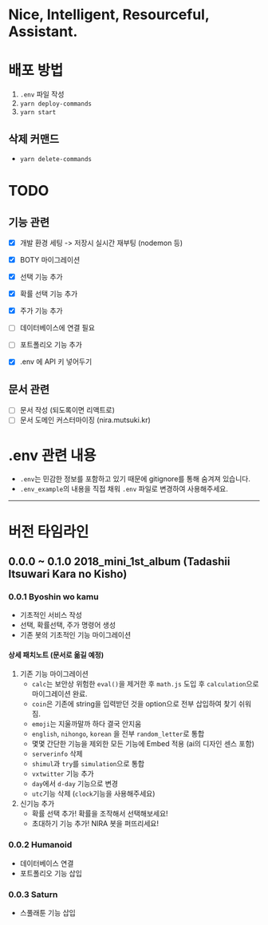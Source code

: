# Nice, Intelligent, Resourceful, Assistant.

# 배포 방법
1. `.env` 파일 작성
2. `yarn deploy-commands`
3. `yarn start`


## 삭제 커맨드
- `yarn delete-commands`


# TODO
## 기능 관련
- [x] 개발 환경 세팅 -> 저장시 실시간 재부팅 (nodemon 등)
- [x] BOTY 마이그레이션
- [x] 선택 기능 추가
- [x] 확률 선택 기능 추가
- [x] 주가 기능 추가
- [ ] 데이터베이스에 연결 필요
- [ ] 포트폴리오 기능 추가
- [x] .env 에 API 키 넣어두기


## 문서 관련
- [ ] 문서 작성 (되도록이면 리액트로)
- [ ] 문서 도메인 커스터마이징 (nira.mutsuki.kr)

# .env 관련 내용
- `.env`는 민감한 정보를 포함하고 있기 때문에 gitignore를 통해 숨겨져 있습니다.
- `.env_example`의 내용을 직접 채워 `.env` 파일로 변경하여 사용해주세요.

------

# 버전 타임라인

## 0.0.0 ~ 0.1.0 2018_mini_1st_album (Tadashii Itsuwari Kara no Kisho)
### 0.0.1 Byoshin wo kamu
- 기초적인 서비스 작성
- 선택, 확률선택, 주가 명령어 생성
- 기존 봇의 기초적인 기능 마이그레이션
#### 상세 패치노트 (문서로 옮길 예정)
1. 기존 기능 마이그레이션
    - `calc`는 보안상 위험한 `eval()`을 제거한 후 `math.js` 도입 후 `calculation`으로 마이그레이션 완료.
    - `coin`은 기존에 string을 입력받던 것을 option으로 전부 삽입하여 찾기 쉬워짐.
    - `emoji`는 지울까말까 하다 결국 안지움
    - `english`, `nihongo`, `korean` 을 전부 `random_letter`로 통합
    - 몇몇 간단한 기능을 제외한 모든 기능에 Embed 적용 (ai의 디자인 센스 포함)
    - `serverinfo` 삭제
    - `shimul`과 `try`를 `simulation`으로 통합 
    - `vxtwitter` 기능 추가
    - `day`에서 `d-day` 기능으로 변경
    - `utc`기능 삭제 (`clock`기능을 사용해주세요)
2. 신기능 추가
    - 확률 선택 추가! 확률을 조작해서 선택해보세요!
    - 초대하기 기능 추가! NIRA 봇을 퍼뜨리세요!
### 0.0.2 Humanoid
- 데이터베이스 연결
- 포트폴리오 기능 삽입
### 0.0.3 Saturn
- 스풀래툰 기능 삽입